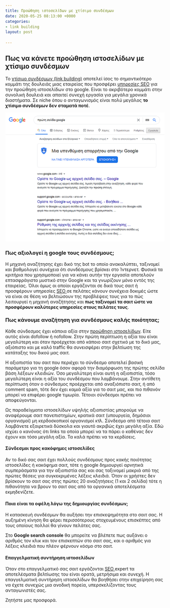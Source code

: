 ```yaml
---
title: Προώθηση ιστοσελίδων με χτίσιμο συνδέσμων
date: 2020-05-25 08:13:00 +0000
categories:
- link building
layout: post

---
```

## Πως να κάνετε προώθηση ιστοσελίδων με χτίσιμο συνδέσμων

Το [χτίσιμο συνδέσμων (link building)](https://blog7.org/seo-uslugi/link-building-plateni-seo-vryzki/ "χτίσιμο συνδέσμων link building") αποτελεί ίσος το σημαντικότερο κομμάτι της δουλειάς μιας εταιρείας που προσφέρει [υπηρεσίες SEO](https://seoblog7982.github.io/%CF%80%CF%81%CE%BF%CF%8E%CE%B8%CE%B7%CF%83%CE%B7%20%CE%B9%CF%83%CF%84%CE%BF%CF%83%CE%B5%CE%BB%CE%AF%CE%B4%CF%89%CE%BD/2020/05/05/%CF%85%CF%80%CE%B7%CF%81%CE%B5%CF%83%CE%AF%CE%B5%CF%82-seo-%CF%80%CF%81%CE%BF%CF%8E%CE%B8%CE%B7%CF%83%CE%B7-%CE%B9%CF%83%CF%84%CE%BF%CF%83%CE%B5%CE%BB%CE%AF%CE%B4%CF%89%CE%BD.html "υπηρεσίες SEO") για την προώθηση ιστοσελίδων στο google. Είναι το ακριβότερο κομμάτι στην συνολική δουλειά και απαιτεί συνεχή εργασία για μεγάλα χρονικά διαστήματα. Σε niche όπου ο ανταγωνισμός είναι πολύ μεγάλος **το χτίσιμο συνδέσμων δεν σταματά ποτέ**.

![πρώτη σελίδα google](/uploads/proti-selida-google.png "πρώτη σελίδα google")

### Πως αξιολογεί η google τους συνδέσμους;

Η μηχανή αναζήτησης έχει δικό της bot το οποίο ανακαλύπτει, ταξινομεί και βαθμολογεί συνέχεια ότι συνδέσμους βρίσκει στο Ίντερνετ. Φυσικά τα κριτήρια που χρησιμοποιεί για να κάνει αυτήν την εργασία αποτελούν επτασφράγιστο μυστικό στην Google και τα γνωρίζουν μόνο εντός της εταιρείας. Όλοι όμως οι οποίοι εργάζονται σε δικά τους σαιτ ή προσφέρουν υπηρεσίες [SEO ](https://paramarketing.gr/ "seo")σε πελάτες κάνουν συνέχεια δοκιμές ώστε να είναι σε θέση να βελτιώσουν της προβλέψεις τους για το πώς λειτουργεί η μηχανή αναζήτησης και **πως ταξινομεί τα σαιτ ώστε να προσφέρουν καλύτερες υπηρεσίες στους πελάτες τους**.

### Πως κάνουμε αναζήτηση για συνδέσμους καλής ποιότητας;

Κάθε σύνδεσμος έχει κάποια αξία στην [προώθηση ιστοσελίδων](https://serp.gr/%CF%80%CF%81%CE%BF%CF%8E%CE%B8%CE%B7%CF%83%CE%B7%20%CE%B9%CF%83%CF%84%CE%BF%CF%83%CE%B5%CE%BB%CE%AF%CE%B4%CF%89%CE%BD/2020/05/05/%CF%85%CF%80%CE%B7%CF%81%CE%B5%CF%83%CE%AF%CE%B5%CF%82-seo-%CF%80%CF%81%CE%BF%CF%8E%CE%B8%CE%B7%CF%83%CE%B7-%CE%B9%CF%83%CF%84%CE%BF%CF%83%CE%B5%CE%BB%CE%AF%CE%B4%CF%89%CE%BD.html "προώθηση ιστοσελίδων"). Είτε αυτός είναι dofollow ή nofollow. Στην πρώτη περίπτωση η αξία του είναι μεγαλύτερη και όταν προέρχεται από κάποιο σαιτ σχετικό με το δικό μας, αξιόπιστο και με καλό traffic θα συνεισφέρει στην βελτίωση της κατάταξης του δικού μας σαιτ.

Η αξιοπιστία του σαιτ που περιέχει το σύνδεσμο αποτελεί βασική παράμετρο για τη google όσον αφορά την διαμόρφωση της πρώτης σελίδα βάση λέξεων κλειδιών. Όσο μεγαλύτερη είναι αυτή η αξιοπιστία, τόσο μεγαλύτερη είναι η αξία του συνδέσμου που λαμβάνουμε. Στην αντίθετη περίπτωση όταν ο σύνδεσμος προέρχεται από αναξιόπιστο σαιτ, ή από comment spam, τότε δεν έχει καμιά αξία για το σαιτ μας, και πιο πιθανόν μπορεί να επιφέρει google τιμωρία. Τέτοιοι σύνδεσμοι πρέπει να αποφεύγονται. 

Ως παραδείγματα ιστοσελίδων υψηλής αξιοπιστίας μπορούμε να αναφέρουμε σαιτ πανεπιστημίων, κρατικά σαιτ (υπουργεία, δημόσιοι οργανισμοί) μη κερδοσκοπικοί οργανισμοί κτλ. Σύνδεσμο από τέτοια σαιτ λαμβάνετε εξαιρετικά δύσκολα και γιαυτό ακριβώς έχει μεγάλη αξία. Εδώ ισχύει ο κανόνας ότι links τα οποία μπορεί να τα πάρει ο καθένας δεν έχουν και τόσο μεγάλη αξία. Τα καλά πρέπει να τα κερδίσεις.

#### Σύνδεσμοι προς κακόφημες ιστοσελίδες 

Αν το δικό σας σαιτ έχει πολλούς συνδέσμους προς κακής ποιότητας ιστοσελίδες ή κακόφημα σαιτ, τότε η google δημιουργεί αρνητικά συμπεράσματα για την αξιοπιστία σας και σας ταξινομεί μακριά από της πρώτες θέσεις για συγκεκριμένες λέξεις κλειδιά. Όταν οι χρήστες δεν βρίσκουν το σαιτ σας στης πρώτες 20 αναζητήσεις (1 και 2 σελίδα) τότε η πιθανότητα να βρουν το σαιτ σας από τα οργανικά αποτελέσματα εκμηδενίζετε. 

#### Ποια είναι τα οφέλη λόγω της δημιουργίας συνδέσμων; 

Η κατασκευή συνδέσμων θα αυξήσει την επισκεψημότητα στο σαιτ σας. Η αυξημένη κίνηση θα φέρει περισσότερους στοχευμένους επισκέπτες από τους οποίους πολλοί θα γίνουν πελάτες σας. 

Στο **Google search console** θα μπορείτε να βλέπετε πως αυξάνει ο αριθμός τον κλικ και τον επισκεπτών στο σαιτ σας, και ο αριθμός για λέξεις κλειδιά που πλέον φέρνουν κόσμο στο σαιτ.

#### Επαγγελματική συντήρηση ιστοσελίδων

Όταν στο επαγγελματικό σας σαιτ εργάζονται [SEO ](https://pmar.gr/ "seo")expert τα αποτελέσματα βελτίωσης του είναι ορατά, μετρήσιμα και συνεχή. Η επαγγελματική συντήρηση ιστοσελίδων θα βοηθήσει στην επιχείρηση σας να έχετε συνεχώς μια ανοδική πορεία, υπερσκελίζοντας τους ανταγωνιστές σας.

Ζητήστε μας προσφορά.

